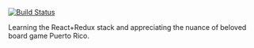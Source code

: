 [![Build Status](https://api.travis-ci.org/kyle-burke/rico.svg)](https://api.travis-ci.org/kyle-burke/rico)

Learning the React+Redux stack and appreciating the nuance of beloved board game Puerto Rico.

